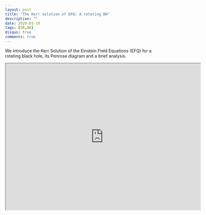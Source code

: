 ```yaml
---
layout: post
title: "The Kerr solution of EFQ: A rotating BH"
description: ""
date: 2020-03-10
tags: [GR,BH]
disqus: true
comments: true
---
```

We introduce the Kerr Solution of the Einstein Field Equations (EFQ) for a rotating black hole, its Penrose diagram and a brief analysis.<!--more-->
<div style="margin:0 auto;text-align:center">
<iframe src="https://drive.google.com/file/d/1nfyirRJgxTTFf5QZptGVubJCEIyn8CvW/preview" width="640" height="480" allow="autoplay"></iframe>
</div>



